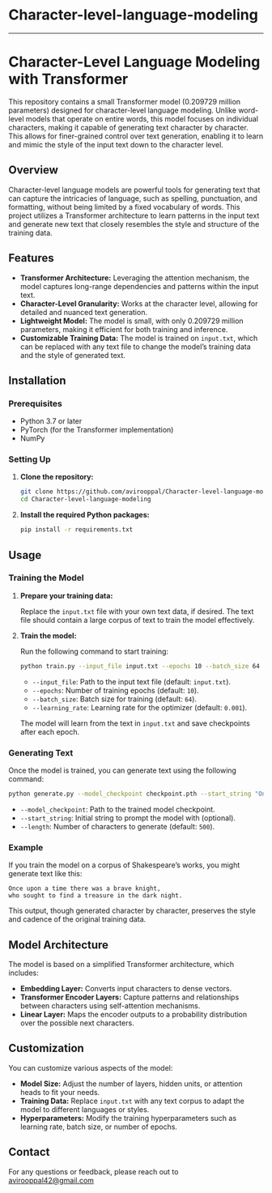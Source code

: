 # Character-level-language-modeling

---

# Character-Level Language Modeling with Transformer

This repository contains a small Transformer model (0.209729 million parameters) designed for character-level language modeling. Unlike word-level models that operate on entire words, this model focuses on individual characters, making it capable of generating text character by character. This allows for finer-grained control over text generation, enabling it to learn and mimic the style of the input text down to the character level.

## Overview

Character-level language models are powerful tools for generating text that can capture the intricacies of language, such as spelling, punctuation, and formatting, without being limited by a fixed vocabulary of words. This project utilizes a Transformer architecture to learn patterns in the input text and generate new text that closely resembles the style and structure of the training data.

## Features

- **Transformer Architecture:** Leveraging the attention mechanism, the model captures long-range dependencies and patterns within the input text.
- **Character-Level Granularity:** Works at the character level, allowing for detailed and nuanced text generation.
- **Lightweight Model:** The model is small, with only 0.209729 million parameters, making it efficient for both training and inference.
- **Customizable Training Data:** The model is trained on `input.txt`, which can be replaced with any text file to change the model’s training data and the style of generated text.

## Installation

### Prerequisites

- Python 3.7 or later
- PyTorch (for the Transformer implementation)
- NumPy

### Setting Up

1. **Clone the repository:**

   ```bash
   git clone https://github.com/avirooppal/Character-level-language-modeling.git
   cd Character-level-language-modeling
   ```

2. **Install the required Python packages:**

   ```bash
   pip install -r requirements.txt
   ```

## Usage

### Training the Model

1. **Prepare your training data:**

   Replace the `input.txt` file with your own text data, if desired. The text file should contain a large corpus of text to train the model effectively.

2. **Train the model:**

   Run the following command to start training:

   ```bash
   python train.py --input_file input.txt --epochs 10 --batch_size 64 --learning_rate 0.001
   ```

   - `--input_file`: Path to the input text file (default: `input.txt`).
   - `--epochs`: Number of training epochs (default: `10`).
   - `--batch_size`: Batch size for training (default: `64`).
   - `--learning_rate`: Learning rate for the optimizer (default: `0.001`).

   The model will learn from the text in `input.txt` and save checkpoints after each epoch.

### Generating Text

Once the model is trained, you can generate text using the following command:

```bash
python generate.py --model_checkpoint checkpoint.pth --start_string "Once upon a time" --length 500
```

- `--model_checkpoint`: Path to the trained model checkpoint.
- `--start_string`: Initial string to prompt the model with (optional).
- `--length`: Number of characters to generate (default: `500`).

### Example

If you train the model on a corpus of Shakespeare’s works, you might generate text like this:

```text
Once upon a time there was a brave knight,
who sought to find a treasure in the dark night.
```

This output, though generated character by character, preserves the style and cadence of the original training data.

## Model Architecture

The model is based on a simplified Transformer architecture, which includes:

- **Embedding Layer:** Converts input characters to dense vectors.
- **Transformer Encoder Layers:** Capture patterns and relationships between characters using self-attention mechanisms.
- **Linear Layer:** Maps the encoder outputs to a probability distribution over the possible next characters.

## Customization

You can customize various aspects of the model:

- **Model Size:** Adjust the number of layers, hidden units, or attention heads to fit your needs.
- **Training Data:** Replace `input.txt` with any text corpus to adapt the model to different languages or styles.
- **Hyperparameters:** Modify the training hyperparameters such as learning rate, batch size, or number of epochs.

## Contact

For any questions or feedback, please reach out to avirooppal42@gmail.com


